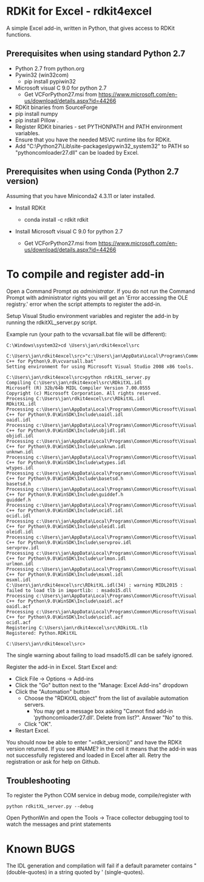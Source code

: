 # RDKit for Excel - rdkit4excel
A simple Excel add-in, written in Python, that gives access to RDKit functions.

## Prerequisites when using standard Python 2.7
* Python 2.7 from python.org
* Pywin32 (win32com)
	* pip install pypiwin32
* Microsoft visual C 9.0 for python 2.7
	* Get VCForPython27.msi from https://www.microsoft.com/en-us/download/details.aspx?id=44266
* RDKit binaries from SourceForge
* pip install numpy
* pip install Pillow
.
* Register RDKit binaries - set PYTHONPATH and PATH environment variables.
* Ensure that you have the needed MSVC runtime libs for RDKit.
* Add "C:\Python27\Lib\site-packages\pywin32_system32" to PATH so "pythoncomloader27.dll" can be loaded by Excel.


## Prerequisites when using Conda (Python 2.7 version)
Assuming that you have Miniconda2 4.3.11 or later installed.

* Install RDKit
	* conda install -c rdkit rdkit

* Install Microsoft visual C 9.0 for python 2.7
	* Get VCForPython27.msi from https://www.microsoft.com/en-us/download/details.aspx?id=44266


# To compile and register add-in
Open a Command Prompt *as administrator*. If you do not run the Command Prompt with
administrator rights you will get an 'Error accessing the OLE registry.' error when
the script attempts to register the add-in.

Setup Visual Studio environment variables and register the add-in by running the
rdkitXL_server.py script.

Example run (your path to the vcvarsall.bat file will be different):

```
C:\Windows\system32>cd \Users\jan\rdkit4excel\src

C:\Users\jan\rdkit4excel\src>"c:\Users\jan\AppData\Local\Programs\Common\Microsoft\Visual C++ for Python\9.0\vcvarsall.bat"
Setting environment for using Microsoft Visual Studio 2008 x86 tools.

C:\Users\jan\rdkit4excel\src>python rdkitXL_server.py
Compiling C:\Users\jan\rdkit4excel\src\RDkitXL.idl
Microsoft (R) 32b/64b MIDL Compiler Version 7.00.0555
Copyright (c) Microsoft Corporation. All rights reserved.
Processing C:\Users\jan\rdkit4excel\src\RDkitXL.idl
RDkitXL.idl
Processing c:\Users\jan\AppData\Local\Programs\Common\Microsoft\Visual C++ for Python\9.0\WinSDK\Include\oaidl.idl
oaidl.idl
Processing c:\Users\jan\AppData\Local\Programs\Common\Microsoft\Visual C++ for Python\9.0\WinSDK\Include\objidl.idl
objidl.idl
Processing c:\Users\jan\AppData\Local\Programs\Common\Microsoft\Visual C++ for Python\9.0\WinSDK\Include\unknwn.idl
unknwn.idl
Processing c:\Users\jan\AppData\Local\Programs\Common\Microsoft\Visual C++ for Python\9.0\WinSDK\Include\wtypes.idl
wtypes.idl
Processing c:\Users\jan\AppData\Local\Programs\Common\Microsoft\Visual C++ for Python\9.0\WinSDK\Include\basetsd.h
basetsd.h
Processing c:\Users\jan\AppData\Local\Programs\Common\Microsoft\Visual C++ for Python\9.0\WinSDK\Include\guiddef.h
guiddef.h
Processing c:\Users\jan\AppData\Local\Programs\Common\Microsoft\Visual C++ for Python\9.0\WinSDK\Include\ocidl.idl
ocidl.idl
Processing c:\Users\jan\AppData\Local\Programs\Common\Microsoft\Visual C++ for Python\9.0\WinSDK\Include\oleidl.idl
oleidl.idl
Processing c:\Users\jan\AppData\Local\Programs\Common\Microsoft\Visual C++ for Python\9.0\WinSDK\Include\servprov.idl
servprov.idl
Processing c:\Users\jan\AppData\Local\Programs\Common\Microsoft\Visual C++ for Python\9.0\WinSDK\Include\urlmon.idl
urlmon.idl
Processing c:\Users\jan\AppData\Local\Programs\Common\Microsoft\Visual C++ for Python\9.0\WinSDK\Include\msxml.idl
msxml.idl
C:\Users\jan\rdkit4excel\src\RDkitXL.idl(34) : warning MIDL2015 : failed to load tlb in importlib: : msado15.dll
Processing c:\Users\jan\AppData\Local\Programs\Common\Microsoft\Visual C++ for Python\9.0\WinSDK\Include\oaidl.acf
oaidl.acf
Processing c:\Users\jan\AppData\Local\Programs\Common\Microsoft\Visual C++ for Python\9.0\WinSDK\Include\ocidl.acf
ocidl.acf
Registering C:\Users\jan\rdkit4excel\src\RDkitXL.tlb
Registered: Python.RDKitXL

C:\Users\jan\rdkit4excel\src>
```

The single warning about failing to load msado15.dll can be safely ignored.

Register the add-in in Excel. Start Excel and:

* Click File -> Options -> Add-ins
* Click the "Go" button next to the "Manage: Excel Add-ins" dropdown
* Click the "Automation" button
	* Choose the "RDKitXL object" from the list of available automation servers.
		* You may get a message box asking "Cannot find add-in 'pythoncomloader27.dll'. Delete from list?". Answer "No" to this.
	* Click "OK".
* Restart Excel.

You should now be able to enter "=rdkit_version()" and have the RDKit version returned. If you see #NAME? in the cell
it means that the add-in was not successfully registered and loaded in Excel after all. Retry the registration or
ask for help on Github.


## Troubleshooting
To register the Python COM service in debug mode, compile/register with 

```
python rdkitXL_server.py --debug
```

Open PythonWin and open the Tools -> Trace collector debugging tool to watch the messages and print statements


# Known BUGS
The IDL generation and compilation will fail if a default parameter contains " (double-quotes) in a string quoted by ' (single-quotes).